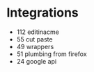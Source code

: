 # Integrations
* 112 editinacme
* 55 cut paste
* 49 wrappers
* 51 plumbing from firefox
* 24 google api
